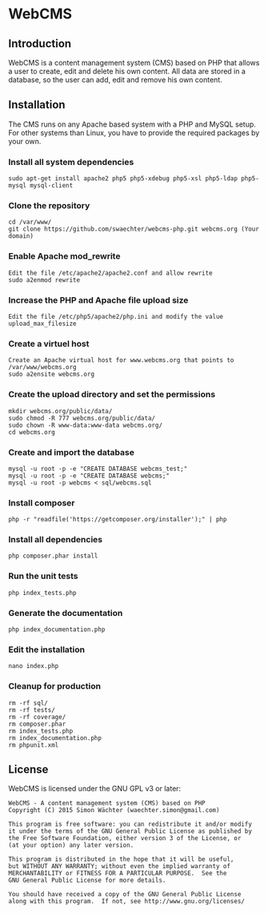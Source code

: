 # WebCMS

## Introduction

WebCMS is a content management system (CMS) based on PHP that allows a user to create, edit and delete his own content. All data are stored in a database, so the user can add, edit and remove his own content.

## Installation

The CMS runs on any Apache based system with a PHP and MySQL setup. For other systems than Linux, you have to provide the required packages by your own.

### Install all system dependencies

	sudo apt-get install apache2 php5 php5-xdebug php5-xsl php5-ldap php5-mysql mysql-client

### Clone the repository

	cd /var/www/
	git clone https://github.com/swaechter/webcms-php.git webcms.org (Your domain)

### Enable Apache mod_rewrite

	Edit the file /etc/apache2/apache2.conf and allow rewrite
	sudo a2enmod rewrite

### Increase the PHP and Apache file upload size

	Edit the file /etc/php5/apache2/php.ini and modify the value upload_max_filesize

### Create a virtuel host

	Create an Apache virtual host for www.webcms.org that points to /var/www/webcms.org
	sudo a2ensite webcms.org

### Create the upload directory and set the permissions

	mkdir webcms.org/public/data/
	sudo chmod -R 777 webcms.org/public/data/
	sudo chown -R www-data:www-data webcms.org/
	cd webcms.org

### Create and import the database

	mysql -u root -p -e "CREATE DATABASE webcms_test;"
	mysql -u root -p -e "CREATE DATABASE webcms;"
	mysql -u root -p webcms < sql/webcms.sql

### Install composer

	php -r "readfile('https://getcomposer.org/installer');" | php

### Install all dependencies

	php composer.phar install

### Run the unit tests

	php index_tests.php

### Generate the documentation

	php index_documentation.php

### Edit the installation

	nano index.php

### Cleanup for production

	rm -rf sql/
	rm -rf tests/
	rm -rf coverage/
	rm composer.phar
	rm index_tests.php
	rm index_documentation.php
	rm phpunit.xml

## License

WebCMS is licensed under the GNU GPL v3 or later:

	WebCMS - A content management system (CMS) based on PHP
	Copyright (C) 2015 Simon Wächter (waechter.simon@gmail.com)
	
	This program is free software: you can redistribute it and/or modify
	it under the terms of the GNU General Public License as published by
	the Free Software Foundation, either version 3 of the License, or
	(at your option) any later version.
	
	This program is distributed in the hope that it will be useful,
	but WITHOUT ANY WARRANTY; without even the implied warranty of
	MERCHANTABILITY or FITNESS FOR A PARTICULAR PURPOSE.  See the
	GNU General Public License for more details.
	
	You should have received a copy of the GNU General Public License
	along with this program.  If not, see http://www.gnu.org/licenses/
